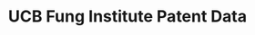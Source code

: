 ---
layout: default
bigquery: https://console.cloud.google.com/bigquery?p=erudite-marker-539&d=JEMS16&page=dataset
citation: Balsmeier, B., Assaf, M., Chesebro, T., Fierro, G., Johnson, K., Johnson,
  S., Li, G., W.S. Lueck, O’Reagan, D., Yeh, W., Zang, G., Fleming, L. “Machine learning
  and natural language processing applied to the patent corpus.” Forthcoming at Journal
  of Economics and Management Strategy.
contributors: Balsmeier, B., Assaf, M., Chesebro, T., Fierro, G., Johnson, K., Johnson,
  S., Li, G., W.S. Lueck, O’Reagan, D., Yeh, W., Zang, G., Fleming, L.
cost: None
description: 'Drawing upon recent advances in machine learning and natural language
  processing, we introduce new tools that automatically ingest, parse, disambiguate
  and build an updated database using United States patent data. The tools identify
  unique inventor, assignee, and location entities mentioned on each granted US patent
  from 1976 to 2016. We describe data flow, algorithms, user interfaces, descriptive
  statistics, a novelty measure based on the first appearance of a word in the patent
  corpus, and an automated co-inventor network mapping tool. '
documentation: https://funginstitute.berkeley.edu/wp-content/uploads/2016/11/Machine_learning_and_natural_language_processing_on_the_patent_corpus.pdf
last_edit: 04/12/2022, 12:40:24
location: https://console.cloud.google.com/marketplace/product/google_patents_public_datasets/ucb-fung-patent
related_publications: ' https://doi.org/10.1111/jems.12259'
schema_fields:
- PrimaryExaminer
- Self_Citation_Flag
- InventorID
- Country
- InventorFullname
- Word
- Type
- AssistExaminer
- GovernmentInterests
- Title
- PatentNo_citing
- Geography
- PatentNo
- LawFirm
- State
- string_field_2
- string_field_1
- sequence
- int64_field_0
- CPC_Full
- PatentNoOrNPL_cited
- CPC_Layer_1
- FullName
- CPC_Layer_2
- LastName
- FirstMiddleName
- FamilyID
- City
- CountryCodeOrNPL_cited
- Company
- assignee_disambiguated
- ApplNo
- Sequence
- pdpass
- Abstract
- CurrentUse
- FutureUse
- IssueDate
- ApplDate
- id
shortname: ucb_fung
tags:
- patents
- machine learning
- disambiguation
- metrics
- novelty
terms_of_use: Creative Commons Attribution 4.0 International license
timeframe: 1976-2016
title: UCB Fung Institute Patent Data
uuid: e3d20ecd-fa26-4572-9c1f-2b26aa47e15d
---